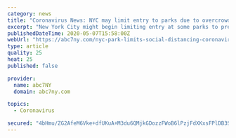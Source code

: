 ```yaml
---
category: news
title: "Coronavirus News: NYC may limit entry to parks due to overcrowding"
excerpt: "New York City might begin limiting entry at some parks to prevent overcrowding, Mayor Bill de Blasio said on Thursday."
publishedDateTime: 2020-05-07T15:58:00Z
webUrl: "https://abc7ny.com/nyc-park-limits-social-distancing-coronavirus-update/6160119/"
type: article
quality: 25
heat: 25
published: false

provider:
  name: abc7NY
  domain: abc7ny.com

topics:
  - Coronavirus

secured: "4bHmu/ZG2AfeM6Vke+dfUKuA+M3du6QMjkGDozzFWoB6lPzjFdXKxsFPlDB3S7/vH8uCOduHRDOFEHdVkxudjZtpW3yd5tVlKxM4wqAfnjekTJW+LKrtZmM9IoEEA2D6SVKmkZLDKjFndJE+7dKxoD1FYQ962dMuu/0aqZQsRpvSudppqoMpb5zu27ev7jtG1U7piI/4xZIupjnApXLmQ4SXqVPVuAjPhbfdz3kojQW4tVALVTCmu2qIoaQtEIZhsQdxfI43DyM+7ZdlFrmHL3dXd9vlFd9JKCZYouhEyRNdmVt3N0REFE6X1PY3ThEIfWZKRWF/VoI8x5oyPGg+g89uttPn2nCKm+ytZBz1OhtDvyf9mksDYFC/cGPYHlVjXnRaZCzskp3cfNFam7SpWKU5sYP9BSdpcEu6R3nVE4Li+OZoiRqKYr8g9kqyET8bNZcNJs0fbUOXTD5ova/rWGYRUUccWfgFfJVVMF3eHAs=;+/h7tLWgnCXv0Y4IfGqCow=="
---
```


